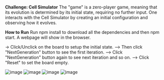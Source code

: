 **Challenge: Cell Simulator**
The "game" is a zero-player game, meaning that its evolution is determined by its initial state, requiring no further input. One interacts with the Cell Simulator by creating an initial configuration and observing how it evolves.


**How to Run**
Run npm install to download all the dependencies and then npm start. 
A webpage will show in the browser. 

-> Click/Unclick on the board to setup the initial state. 
--> Then click "NextGeneration" button to see the first iteration.
--> Click "NextGeneration" button again to see next iteration and so on.
--> Click "Reset" to set the board empty.

![image](https://user-images.githubusercontent.com/78571792/128473274-710b55a3-5e00-488c-a052-807eb35435e2.png)
![image](https://user-images.githubusercontent.com/78571792/128473353-b583b7ba-e2c0-4b4f-bdaf-5592825278ad.png)
![image](https://user-images.githubusercontent.com/78571792/128473411-5665bd73-5c9e-44b0-a691-5a931bedf2ff.png)
![image](https://user-images.githubusercontent.com/78571792/128473454-50f518d6-df2b-448f-9c66-a968bbaf2eeb.png)
